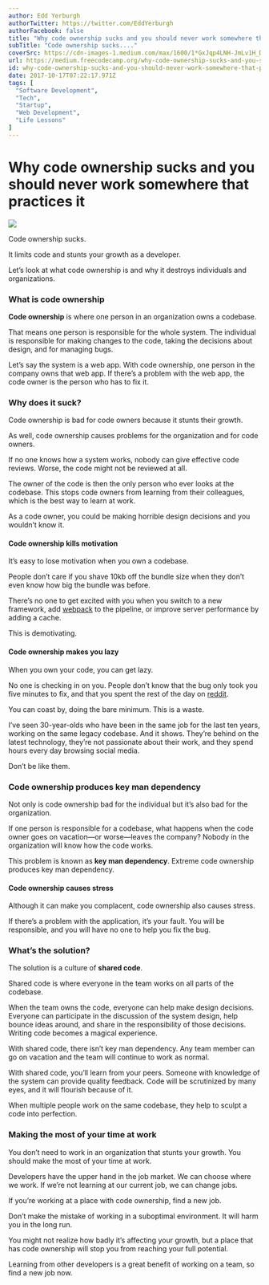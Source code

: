 ```yaml
---
author: Edd Yerburgh
authorTwitter: https://twitter.com/EddYerburgh
authorFacebook: false
title: "Why code ownership sucks and you should never work somewhere that practices it"
subTitle: "Code ownership sucks...."
coverSrc: https://cdn-images-1.medium.com/max/1600/1*GxJqp4LNH-JmLv1H_Dyqjg.jpeg
url: https://medium.freecodecamp.org/why-code-ownership-sucks-and-you-should-never-work-somewhere-that-practices-it-b8fc1c694074
id: why-code-ownership-sucks-and-you-should-never-work-somewhere-that-practices-it-b8fc1c694074
date: 2017-10-17T07:22:17.971Z
tags: [
  "Software Development",
  "Tech",
  "Startup",
  "Web Development",
  "Life Lessons"
]
---
```

# Why code ownership sucks and you should never work somewhere that practices it



![](https://cdn-images-1.medium.com/max/1600/1*GxJqp4LNH-JmLv1H_Dyqjg.jpeg)



Code ownership sucks.

It limits code and stunts your growth as a developer.

Let’s look at what code ownership is and why it destroys individuals and organizations.

### What is code ownership

**Code ownership** is where one person in an organization owns a codebase.

That means one person is responsible for the whole system. The individual is responsible for making changes to the code, taking the decisions about design, and for managing bugs.

Let’s say the system is a web app. With code ownership, one person in the company owns that web app. If there’s a problem with the web app, the code owner is the person who has to fix it.

### Why does it suck?

Code ownership is bad for code owners because it stunts their growth.

As well, code ownership causes problems for the organization and for code owners.

If no one knows how a system works, nobody can give effective code reviews. Worse, the code might not be reviewed at all.

The owner of the code is then the only person who ever looks at the codebase. This stops code owners from learning from their colleagues, which is the best way to learn at work.

As a code owner, you could be making horrible design decisions and you wouldn’t know it.

#### Code ownership kills motivation

It’s easy to lose motivation when you own a codebase.

People don’t care if you shave 10kb off the bundle size when they don’t even know how big the bundle was before.

There’s no one to get excited with you when you switch to a new framework, add [webpack](https://webpack.js.org/) to the pipeline, or improve server performance by adding a cache.

This is demotivating.

#### Code ownership makes you lazy

When you own your code, you can get lazy.

No one is checking in on you. People don’t know that the bug only took you five minutes to fix, and that you spent the rest of the day on [reddit](https://www.reddit.com/).

You can coast by, doing the bare minimum. This is a waste.

I’ve seen 30-year-olds who have been in the same job for the last ten years, working on the same legacy codebase. And it shows. They’re behind on the latest technology, they’re not passionate about their work, and they spend hours every day browsing social media.

Don’t be like them.

### Code ownership produces key man dependency

Not only is code ownership bad for the individual but it’s also bad for the organization.

If one person is responsible for a codebase, what happens when the code owner goes on vacation—or worse—leaves the company? Nobody in the organization will know how the code works.

This problem is known as **key man dependency**. Extreme code ownership produces key man dependency.

#### Code ownership causes stress

Although it can make you complacent, code ownership also causes stress.

If there’s a problem with the application, it’s your fault. You will be responsible, and you will have no one to help you fix the bug.

### What’s the solution?

The solution is a culture of **shared code**.

Shared code is where everyone in the team works on all parts of the codebase.

When the team owns the code, everyone can help make design decisions. Everyone can participate in the discussion of the system design, help bounce ideas around, and share in the responsibility of those decisions. Writing code becomes a magical experience.

With shared code, there isn’t key man dependency. Any team member can go on vacation and the team will continue to work as normal.

With shared code, you’ll learn from your peers. Someone with knowledge of the system can provide quality feedback. Code will be scrutinized by many eyes, and it will flourish because of it.

When multiple people work on the same codebase, they help to sculpt a code into perfection.

### Making the most of your time at work

You don’t need to work in an organization that stunts your growth. You should make the most of your time at work.

Developers have the upper hand in the job market. We can choose where we work. If we’re not learning at our current job, we can change jobs.

If you’re working at a place with code ownership, find a new job.

Don’t make the mistake of working in a suboptimal environment. It will harm you in the long run.

You might not realize how badly it’s affecting your growth, but a place that has code ownership will stop you from reaching your full potential.

Learning from other developers is a great benefit of working on a team, so find a new job now.









